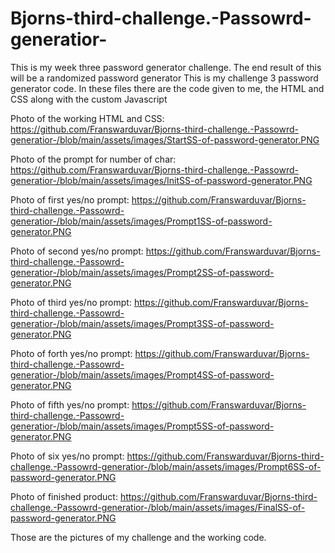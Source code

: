 # Bjorns-third-challenge.-Passowrd-generatior-
This is my week three password generator challenge. The end result of this will be a randomized password generator
This is my challenge 3 password generator code. 
In these files there are the code given to me, the HTML and CSS along with the custom Javascript

Photo of the working HTML and CSS:
https://github.com/Franswarduvar/Bjorns-third-challenge.-Passowrd-generatior-/blob/main/assets/images/StartSS-of-password-generator.PNG

Photo of the prompt for number of char:
https://github.com/Franswarduvar/Bjorns-third-challenge.-Passowrd-generatior-/blob/main/assets/images/InitSS-of-password-generator.PNG

Photo of first yes/no prompt:
https://github.com/Franswarduvar/Bjorns-third-challenge.-Passowrd-generatior-/blob/main/assets/images/Prompt1SS-of-password-generator.PNG

Photo of second yes/no prompt:
https://github.com/Franswarduvar/Bjorns-third-challenge.-Passowrd-generatior-/blob/main/assets/images/Prompt2SS-of-password-generator.PNG

Photo of third yes/no prompt:
https://github.com/Franswarduvar/Bjorns-third-challenge.-Passowrd-generatior-/blob/main/assets/images/Prompt3SS-of-password-generator.PNG

Photo of forth yes/no prompt:
https://github.com/Franswarduvar/Bjorns-third-challenge.-Passowrd-generatior-/blob/main/assets/images/Prompt4SS-of-password-generator.PNG

Photo of fifth yes/no prompt:
https://github.com/Franswarduvar/Bjorns-third-challenge.-Passowrd-generatior-/blob/main/assets/images/Prompt5SS-of-password-generator.PNG

Photo of six yes/no prompt:
https://github.com/Franswarduvar/Bjorns-third-challenge.-Passowrd-generatior-/blob/main/assets/images/Prompt6SS-of-password-generator.PNG

Photo of finished product:
https://github.com/Franswarduvar/Bjorns-third-challenge.-Passowrd-generatior-/blob/main/assets/images/FinalSS-of-password-generator.PNG

Those are the pictures of my challenge and the working code. 
